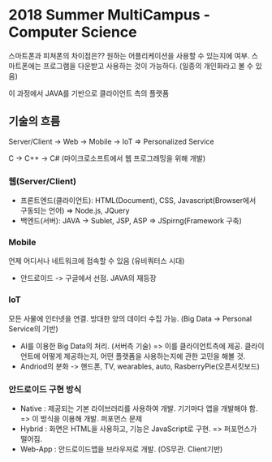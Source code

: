 # 2018 Summer MultiCampus - Computer Science

스마트폰과 피쳐폰의 차이점은?? 원하는 어플리케이션을 사용할 수 있는지에 여부. 스마트폰에는 프로그램을 다운받고 사용하는 것이 가능하다. (일종의 개인화라고 볼 수 있음)

이 과정에서 JAVA를 기반으로 클라이언트 측의 플랫폼

## 기술의 흐름
Server/Client ->  Web -> Mobile -> IoT => Personalized Service

C -> C++ -> C# (마이크로소프트에서 웹 프로그래밍을 위해 개발)

### 웹(Server/Client)
* 프론트엔드(클라이언트): HTML(Document), CSS, Javascript(Browser에서 구동되는 언어) => Node.js, JQuery
* 백엔드(서버): JAVA -> Sublet, JSP, ASP => JSpirng(Framework 구축)

### Mobile
언제 어디서나 네트워크에 접속할 수 있음 (유비쿼터스 시대)
* 안드로이드 -> 구글에서 선점. JAVA의 재등장

### IoT
모든 사물에 인터넷을 연결. 방대한 양의 데이터 수집 가능. (Big Data -> Personal Service의 기반)
* AI를 이용한 Big Data의 처리. (서버측 기술) => 이를 클라이언트측에 제공. 클라이언트에 어떻게 제공하는지, 어떤 플랫폼을 사용하는지에 관한 고민을 해볼 것.
* Andriod의 분화 -> 핸드폰, TV, wearables, auto, RasberryPie(오픈서킷보드)

### 안드로이드 구현 방식
* Native : 제공되는 기본 라이브러리를 사용하여 개발. 기기마다 앱을 개발해야 함. => 이 방식을 이용해 개발. 퍼포먼스 문제
* Hybrid : 화면은 HTML을 사용하고, 기능은 JavaScript로 구현. => 퍼포먼스가 떨어짐.
* Web-App : 안드로이드앱을 브라우져로 개발. (OS무관. Client기반)

